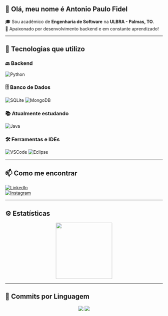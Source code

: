 ## 👋 Olá, meu nome é Antonio Paulo Fidel  

🎓 Sou acadêmico de **Engenharia de Software** na **ULBRA - Palmas, TO**.  
🚀 Apaixonado por desenvolvimento backend e em constante aprendizado!

---

## 🧠 Tecnologias que utilizo  

### 🔙 Backend  
<img alt="Python" src="https://img.shields.io/badge/-Python-333E72?style=for-the-badge&logo=python&logoColor=yellow" />

### 🗄️ Banco de Dados  
<img alt="SQLite" src="https://img.shields.io/badge/SQLite-07405E?style=for-the-badge&logo=sqlite&logoColor=white" />  
<img alt="MongoDB" src="https://img.shields.io/badge/-MongoDB-13aa52?style=for-the-badge&logo=mongodb&logoColor=white" />

### 📚 Atualmente estudando  
<img alt="Java" src="https://img.shields.io/badge/Java-ED8B00?style=for-the-badge&logo=openjdk&logoColor=white">

### 🛠️ Ferramentas e IDEs  
<img alt="VSCode" src="https://img.shields.io/badge/Visual_Studio_Code-0078D4?style=for-the-badge&logo=visual%20studio%20code&logoColor=white">  
<img alt="Eclipse" src="https://img.shields.io/badge/Eclipse-2C2255?style=for-the-badge&logo=eclipse&logoColor=white">

---

## 📫 Como me encontrar  

[![LinkedIn](https://img.shields.io/badge/LinkedIn-0077B5?style=for-the-badge&logo=linkedin&logoColor=white)](https://www.linkedin.com/in/antoniopaulopereirafidel/)  
[![Instagram](https://img.shields.io/badge/Instagram-E4405F?style=for-the-badge&logo=instagram&logoColor=white)](https://www.instagram.com/a.paulo_fidel/)  

---

## ⚙️ Estatísticas  

<div align="center">
  <a href="https://github.com/AntonioPauloFidel">
    <img height="180em" src="https://github-readme-stats.vercel.app/api?username=AntonioPauloFidel&show_icons=true&theme=gotham&include_all_commits=true&count_private=true"/>
  </a>
</div>


---

## 🚀 Commits por Linguagem  

<div align="center">
  <img src="https://github-profile-summary-cards.vercel.app/api/cards/repos-per-language?username=AntonioPauloFidel&theme=github_dark" />
  <img src="https://github-profile-summary-cards.vercel.app/api/cards/most-commit-language?username=AntonioPauloFidel&theme=github_dark" />
</div>
